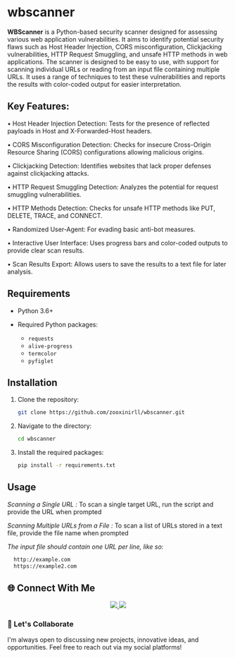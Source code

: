 # wbscanner

**WBScanner** is a Python-based security scanner designed for assessing various web application vulnerabilities. It aims to identify potential security flaws such as Host Header Injection, CORS misconfiguration, Clickjacking vulnerabilities, HTTP Request Smuggling, and unsafe HTTP methods in web applications. The scanner is designed to be easy to use, with support for scanning individual URLs or reading from an input file containing multiple URLs. It uses a range of techniques to test these vulnerabilities and reports the results with color-coded output for easier interpretation.

## Key Features:

• Host Header Injection Detection: Tests for the presence of reflected payloads in Host and X-Forwarded-Host headers.

• CORS Misconfiguration Detection: Checks for insecure Cross-Origin Resource Sharing (CORS) configurations allowing malicious origins.

• Clickjacking Detection: Identifies websites that lack proper defenses against clickjacking attacks.

• HTTP Request Smuggling Detection: Analyzes the potential for request smuggling vulnerabilities.

• HTTP Methods Detection: Checks for unsafe HTTP methods like PUT, DELETE, TRACE, and CONNECT.

• Randomized User-Agent: For evading basic anti-bot measures.

• Interactive User Interface: Uses progress bars and color-coded outputs to provide clear scan results.

• Scan Results Export: Allows users to save the results to a text file for later analysis.


## Requirements

- Python 3.6+
- Required Python packages:

  - `requests`
  - `alive-progress`
  - `termcolor`
  - `pyfiglet`

## Installation

1. Clone the repository:
    ```bash
    git clone https://github.com/zooxinirll/wbscanner.git
    ```
2. Navigate to the directory:
    ```bash
    cd wbscanner 
    ```
3. Install the required packages:
    ```bash
    pip install -r requirements.txt
    ```



## Usage

*Scanning a Single URL :* To scan a single target URL, run the script and provide the URL when prompted

*Scanning Multiple URLs from a File :* To scan a list of URLs stored in a text file, provide the file name when prompted

*The input file should contain one URL per line, like so:*

  ```bash
    http://example.com
    https://example2.com
  ```
     


## 🌐 Connect With Me
<p align="center"> <a href="https://github.com/zooxinirll" target="_blank"> <img src="https://img.shields.io/badge/GitHub-000?style=for-the-badge&logo=github&logoColor=white" /> </a> <a href="https://www.instagram.com/h3r.10c4lh0st.07?igsh=MTRqcGNsdmN3a2FyaA==" target="_blank"> <img src="https://img.shields.io/badge/Instagram-E4405F?style=for-the-badge&logo=instagram&logoColor=white" /> </a></p>

### 🧠 Let's Collaborate
I'm always open to discussing new projects, innovative ideas, and opportunities. Feel free to reach out via my social platforms!

